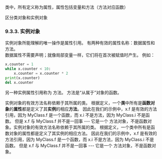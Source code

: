 类中，所有定义称为属性，属性包括变量和方法（方法对应函数）  

区分类对象和实例对象

### 9.3.3. 实例对象
实例对象所能理解的唯一操作是属性引用。 有两种有效的属性名称：数据属性和方法。  
数据属性不需要声明；就像局部变量一样，它们将在首次被赋值时产生。 例如：
```python
x.counter = 1
while x.counter < 10:
    x.counter = x.counter * 2
print(x.counter)
del x.counter
```
另一种实例属性引用称为 方法。 方法是“从属于”对象的函数。  

实例对象的有效方法名称依赖于其所属的类。 根据定义，一个**类**中所有是**函数对象**的**属性**都是定义了其**实例**的相应**方法**。 因此在我们的示例中，x.f 是有效的方法引用，因为 MyClass.f 是一个函数，而 x.i 不是方法，因为 MyClass.i 不是函数。 但是 x.f 与 MyClass.f 并不是一回事 --- 它是一个 方法对象，不是函数对象。实例对象的有效方法名称依赖于其所属的类。 根据定义，一个类中所有是函数对象的属性都是定义了其实例的相应方法。 因此在我们的示例中，x.f 是有效的方法引用，因为 MyClass.f 是一个函数，而 x.i 不是方法，因为 MyClass.i 不是函数。 但是 x.f 与 MyClass.f 并不是一回事 --- 它是一个 方法对象，不是函数对象。
